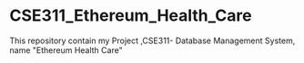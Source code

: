 # CSE311_Ethereum_Health_Care
This repository contain my Project ,CSE311- Database Management System, name "Ethereum Health Care"

